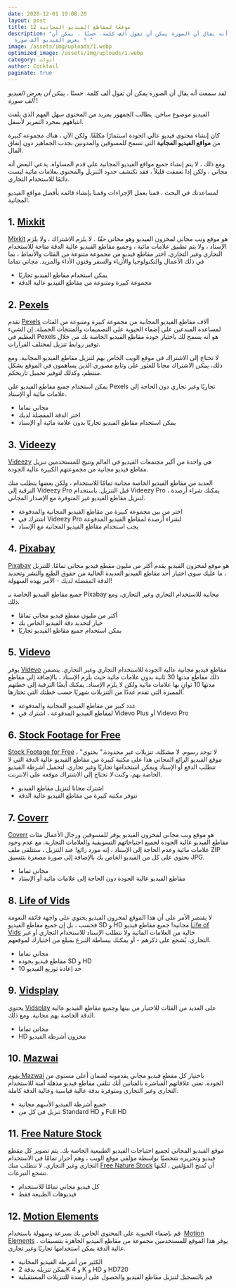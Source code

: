 ```yaml
---
date: 2020-12-01 19:08:20
layout: post
title: 12 موقعًا لمقاطع الفيديو المجانية
description: "لقد سمعت أنه يقال أن الصورة يمكن أن تقول ألف كلمة. حسنًا ، يمكن أن
  يعرض الفيديو ألف صورة ! "
image: /assets/img/uploads/1.webp
optimized_image: /assets/img/uploads/1.webp
category: أدوات
author: Cocktail
paginate: true
---
```

لقد سمعت أنه يقال أن الصورة يمكن أن تقول ألف كلمة. حسنًا ، *يمكن أن يعرض الفيديو ألف صورة* ! 

الفيديو موضوع ساخن. يطالب الجمهور بمزيد من المحتوى سهل الفهم الذي يلفت انتباههم بمجرد التمرير لأسفل. 

كان إنشاء محتوى فيديو عالي الجودة استثمارًا مكلفًا. ولكن الآن ، هناك مجموعة كبيرة من **مواقع الفيديو المجانية** التي تسمح للمسوقين والمدونين بجذب الجماهير دون إنفاق المال. 

ومع ذلك ، لا يتم إنشاء جميع مواقع الفيديو المجانية على قدم المساواة. يدعي البعض أنه مجاني ، ولكن إذا تعمقت قليلاً ، فقد تكتشف حدود التنزيل والمحتوى بعلامات مائية ليست دائمًا للاستخدام التجاري. 

لمساعدتك في البحث ، قمنا بعمل الإجراءات وقمنا بإنشاء قائمة بأفضل مواقع الفيديو المجانية.

## 1. [Mixkit](https://translate.googleusercontent.com/translate_c?depth=1&hl=en&pto=aue&rurl=translate.google.com&sl=en&sp=nmt4&tl=ar&u=https://mixkit.co/videos/&usg=ALkJrhhbi5dZL4B-VFVHs2VV0cc1k5oWtA) 

[Mixkit](https://translate.googleusercontent.com/translate_c?depth=1&hl=en&pto=aue&rurl=translate.google.com&sl=en&sp=nmt4&tl=ar&u=https://mixkit.co/videos/&usg=ALkJrhhbi5dZL4B-VFVHs2VV0cc1k5oWtA) هو موقع ويب مجاني لمخزون الفيديو وهو مجاني *حقًا* . لا يلزم الاشتراك ، ولا يلزم الإسناد ، ولا يتم تطبيق علامات مائية ، وجميع مقاطع الفيديو عالية الدقة متاحة للاستخدام التجاري وغير التجاري. اختر مقاطع فيديو من مجموعة متنوعة من الفئات والأنماط ، بما في ذلك الأعمال والتكنولوجيا والأزياء والسفر وفنون الأداء والمزيد. مجاني تماما

* يمكن استخدام مقاطع الفيديو تجاريًا
* مجموعة كبيرة ومتنوعة من مقاطع الفيديو عالية الدقة

## 2. [Pexels](https://translate.googleusercontent.com/translate_c?depth=1&hl=en&pto=aue&rurl=translate.google.com&sl=en&sp=nmt4&tl=ar&u=https://www.pexels.com/&usg=ALkJrhjOSk_QLYroePfvuP_UrpKvJw4QlQ)

[](https://translate.googleusercontent.com/translate_c?depth=1&hl=en&pto=aue&rurl=translate.google.com&sl=en&sp=nmt4&tl=ar&u=https://www.pexels.com/&usg=ALkJrhjOSk_QLYroePfvuP_UrpKvJw4QlQ)تقدم [Pexels](https://translate.googleusercontent.com/translate_c?depth=1&hl=en&pto=aue&rurl=translate.google.com&sl=en&sp=nmt4&tl=ar&u=https://www.pexels.com/&usg=ALkJrhjOSk_QLYroePfvuP_UrpKvJw4QlQ) آلاف مقاطع الفيديو المجانية من مجموعة كبيرة ومتنوعة من الفئات لمساعدة المبدعين على إضفاء الحيوية على التصميمات والمنتجات الجميلة. إن الشيء العظيم في Pexels هو أنه يسمح لك باختيار جودة مقاطع الفيديو الخاصة بك من خلال توفير روابط تنزيل لمختلف القرارات. 

لا تحتاج إلى الاشتراك في موقع الويب الخاص بهم لتنزيل مقاطع الفيديو المجانية. ومع ذلك، *يمكن* الاشتراك مجانا للعثور على وتابع مصوري الذين يساهمون في الموقع بشكل منتظم، وكذلك لتوفير تحميل تاريخكم. 

يمكن استخدام جميع مقاطع الفيديو على Pexels تجاريًا وغير تجاري دون الحاجة إلى علامات مائية أو الإسناد. 

* مجاني تماما
* اختر الدقة المفضلة لديك
* يمكن استخدام مقاطع الفيديو تجاريًا بدون علامة مائية أو الإسناد

## 3. [Videezy](https://translate.googleusercontent.com/translate_c?depth=1&hl=en&pto=aue&rurl=translate.google.com&sl=en&sp=nmt4&tl=ar&u=https://www.videezy.com/&usg=ALkJrhhqXrt_9JMil18zq3-CkuHPlioMig)

[Videezy](https://translate.googleusercontent.com/translate_c?depth=1&hl=en&pto=aue&rurl=translate.google.com&sl=en&sp=nmt4&tl=ar&u=https://www.videezy.com/&usg=ALkJrhhqXrt_9JMil18zq3-CkuHPlioMig) هي واحدة من أكبر مجتمعات الفيديو في العالم وتتيح للمستخدمين تنزيل مقاطع فيديو مجانية من مجموعتهم الكبيرة عالية الجودة. 

العديد من مقاطع الفيديو الخاصة مجانية تمامًا للاستخدام ، ولكن بعضها يتطلب منك الترقية إلى Videezy Pro قبل التنزيل. باستخدام Videezy Pro ، يمكنك شراء أرصدة لتنزيل مقاطع الفيديو غير المتوفرة مع الإصدار المجاني.

* اختر من بين مجموعة كبيرة من مقاطع الفيديو المجانية والمدفوعة
* اشترك في Videezy Pro لشراء أرصدة لمقاطع الفيديو المدفوعة
* يجب استخدام مقاطع الفيديو المجانية مع الإسناد

## 4. [Pixabay](https://translate.googleusercontent.com/translate_c?depth=1&hl=en&pto=aue&rurl=translate.google.com&sl=en&sp=nmt4&tl=ar&u=https://pixabay.com/&usg=ALkJrhjYHRnZ1ZP8Sx6unVvtAvG5d3u8Ow)

[Pixabay](https://translate.googleusercontent.com/translate_c?depth=1&hl=en&pto=aue&rurl=translate.google.com&sl=en&sp=nmt4&tl=ar&u=https://pixabay.com/&usg=ALkJrhjYHRnZ1ZP8Sx6unVvtAvG5d3u8Ow) هو موقع لمخزون الفيديو يقدم أكثر من مليون مقطع فيديو مجاني تمامًا. للتنزيل ، ما عليك سوى اختيار أحد مقاطع الفيديو العديدة الخالية من حقوق الطبع والنشر وتحديد الدقة المفضلة لديك - الأمر بهذه السهولة! 

جميع مقاطع الفيديو الخاصة بـ Pixabay مجانية للاستخدام التجاري وغير التجاري. ومع ذلك.

* أكثر من مليون مقطع فيديو مجاني تمامًا
* خيار لتحديد دقة الفيديو الخاص بك
* يمكن استخدام جميع مقاطع الفيديو تجاريًا

## 5. [Videvo](https://translate.googleusercontent.com/translate_c?depth=1&hl=en&pto=aue&rurl=translate.google.com&sl=en&sp=nmt4&tl=ar&u=https://www.videvo.net/&usg=ALkJrhhiebggPSHmj6qtz0BEHayV9aXujQ)

[](https://translate.googleusercontent.com/translate_c?depth=1&hl=en&pto=aue&rurl=translate.google.com&sl=en&sp=nmt4&tl=ar&u=https://www.videvo.net/&usg=ALkJrhhiebggPSHmj6qtz0BEHayV9aXujQ)يوفر [Videvo](https://translate.googleusercontent.com/translate_c?depth=1&hl=en&pto=aue&rurl=translate.google.com&sl=en&sp=nmt4&tl=ar&u=https://www.videvo.net/&usg=ALkJrhhiebggPSHmj6qtz0BEHayV9aXujQ) مقاطع فيديو مجانية عالية الجودة للاستخدام التجاري وغير التجاري. يتضمن ذلك مقاطع مدتها 30 ثانية بدون علامات مائية حيث يلزم الإسناد ، بالإضافة إلى مقاطع مدتها 10 ثوانٍ بها علامات مائية ولكن لا يلزم الإسناد. يمكنك أيضًا الترقية إلى خطتهم المميزة التي تقدم عددًا من التنزيلات شهريًا حسب خطتك التي تختارها. 

* عدد كبير من مقاطع الفيديو المجانية والمدفوعة
* لمقاطع الفيديو المدفوعة ، اشترك في Videvo Plus أو Videvo Pro

## 6. [Stock Footage for Free](https://www.stockfootageforfree.com/)

[Stock Footage for Free](https://www.stockfootageforfree.com/) ، "لا توجد رسوم. لا مشكلة. تنزيلات غير محدودة." يحتوي موقع الفيديو الرائع المجاني هذا على مكتبة كبيرة من مقاطع الفيديو عالية الدقة التي لا تتطلب الدفع أو الإسناد ويمكن استخدامها تجاريًا وغير تجاري. لتحميل أشرطة الفيديو الخاصة بهم، وكنت *لا* تحتاج إلى الاشتراك موقعه على الانترنت.

* اشترك مجانا لتنزيل مقاطع الفيديو
* تتوفر مكتبة كبيرة من مقاطع الفيديو عالية الدقة

## 7. [Coverr](https://translate.googleusercontent.com/translate_c?depth=1&hl=en&pto=aue&rurl=translate.google.com&sl=en&sp=nmt4&tl=ar&u=https://coverr.co/&usg=ALkJrhgO6e-fsGmmaoijug0CsWblmwwM7g)

[Coverr](https://translate.googleusercontent.com/translate_c?depth=1&hl=en&pto=aue&rurl=translate.google.com&sl=en&sp=nmt4&tl=ar&u=https://coverr.co/&usg=ALkJrhgO6e-fsGmmaoijug0CsWblmwwM7g) هو موقع ويب مجاني لمخزون الفيديو يوفر للمسوقين ورجال الأعمال مئات مقاطع الفيديو عالية الجودة لجميع احتياجاتهم التسويقية والعلامات التجارية. مع عدم وجود علامات مائية وعدم الحاجة إلى الإسناد ، إنه مورد رائع! عند التنزيل ، ستتلقى ملف ZIP يحتوي على كل من الفيديو الخاص بك بالإضافة إلى صورة مصغرة بتنسيق JPG.

* مجاني تماما
* مقاطع الفيديو عالية الجودة دون الحاجة إلى علامات مائية أو الإسناد 

## 8. [Life of Vids](https://translate.googleusercontent.com/translate_c?depth=1&hl=en&pto=aue&rurl=translate.google.com&sl=en&sp=nmt4&tl=ar&u=https://lifeofvids.com/&usg=ALkJrhglZZCnIZ91-QzSOb8XxlKryuNThg) 

لا يقتصر الأمر على أن هذا الموقع لمخزون الفيديو يحتوي على واجهة فائقة النعومة فحسب ، بل إن جميع مقاطع الفيديو SD و HD مجانية! جميع مقاطع فيديو [Life of Vids](https://translate.googleusercontent.com/translate_c?depth=1&hl=en&pto=aue&rurl=translate.google.com&sl=en&sp=nmt4&tl=ar&u=https://lifeofvids.com/&usg=ALkJrhglZZCnIZ91-QzSOb8XxlKryuNThg) خالية من العلامات المائية ولا تتطلب الإسناد للاستخدام التجاري أو غير التجاري. يُشجع على ذكرهم - أو يمكنك ببساطة التبرع بمبلغ من اختيارك لموقعهم. 

* مجاني تماما
* مقاطع فيديو بجودة SD و HD
* 10 حد إعادة توزيع الفيديو

## 9. [Vidsplay](https://translate.googleusercontent.com/translate_c?depth=1&hl=en&pto=aue&rurl=translate.google.com&sl=en&sp=nmt4&tl=ar&u=https://www.vidsplay.com/terms.html&usg=ALkJrhj4jlzRymfe0LTqRuu_MTo7byF2JA)

[](https://translate.googleusercontent.com/translate_c?depth=1&hl=en&pto=aue&rurl=translate.google.com&sl=en&sp=nmt4&tl=ar&u=https://www.vidsplay.com/terms.html&usg=ALkJrhj4jlzRymfe0LTqRuu_MTo7byF2JA)يحتوي [Vidsplay](https://translate.googleusercontent.com/translate_c?depth=1&hl=en&pto=aue&rurl=translate.google.com&sl=en&sp=nmt4&tl=ar&u=https://www.vidsplay.com/terms.html&usg=ALkJrhj4jlzRymfe0LTqRuu_MTo7byF2JA) على العديد من الفئات للاختيار من بينها وجميع مقاطع الفيديو عالية الدقة الخاصة بهم مجانية. ومع ذلك.

* مجاني تماما
* HD مخزون أشرطة الفيديو

## 10. [Mazwai](https://translate.googleusercontent.com/translate_c?depth=1&hl=en&pto=aue&rurl=translate.google.com&sl=en&sp=nmt4&tl=ar&u=https://mazwai.com/&usg=ALkJrhihcjWK3xQ_m8IHkXMDYLSPdeHsKA)

[يقوم Mazwai](https://translate.googleusercontent.com/translate_c?depth=1&hl=en&pto=aue&rurl=translate.google.com&sl=en&sp=nmt4&tl=ar&u=https://mazwai.com/&usg=ALkJrhihcjWK3xQ_m8IHkXMDYLSPdeHsKA) باختيار كل مقطع فيديو مجاني يقدمونه لضمان أعلى مستوى من الجودة. تعني علاقاتهم المباشرة بالفنانين أنك تتلقى مقاطع فيديو مذهلة آمنة للاستخدام التجاري وغير التجاري ومتوفرة بدقة عالية قياسية وعالية الدقة كاملة.

* جميع أشرطة الفيديو الأسهم مجانية
* تنزيل في كل من Standard HD و Full HD

## 11. [Free Nature Stock](https://translate.googleusercontent.com/translate_c?depth=1&hl=en&pto=aue&rurl=translate.google.com&sl=en&sp=nmt4&tl=ar&u=https://videos.freenaturestock.com/&usg=ALkJrhjyMMCOqPL0qKqfmXwvp4lTk6CgFg)

موقع الفيديو المجاني لجميع احتياجات الفيديو الطبيعية الخاصة بك. يتم تصوير كل مقطع فيديو وتحريره شخصيًا بواسطة مؤلفي موقع الويب ، وهم أحرار تمامًا في الاستخدام التجاري وغير التجاري. لا تتطلب منك [Free Nature Stock](https://translate.googleusercontent.com/translate_c?depth=1&hl=en&pto=aue&rurl=translate.google.com&sl=en&sp=nmt4&tl=ar&u=https://videos.freenaturestock.com/&usg=ALkJrhjyMMCOqPL0qKqfmXwvp4lTk6CgFg) أن تُمنح المؤلفين ، لكنها تشجع التبرعات. 

* كل فيديو مجاني تمامًا للاستخدام 
* فيديوهات الطبيعة فقط

## 12. [Motion Elements](https://translate.googleusercontent.com/translate_c?depth=1&hl=en&pto=aue&rurl=translate.google.com&sl=en&sp=nmt4&tl=ar&u=https://www.motionelements.com/%3Fref%3D6040ehxur&usg=ALkJrhhHPG5EEI93YeI6sLbQyxARbgCxMw) 

قم بإضفاء الحيوية على المحتوى الخاص بك بسرعة وسهولة باستخدام  [Motion Elements](https://translate.googleusercontent.com/translate_c?depth=1&hl=en&pto=aue&rurl=translate.google.com&sl=en&sp=nmt4&tl=ar&u=https://www.motionelements.com/%3Fref%3D6040ehxur&usg=ALkJrhhHPG5EEI93YeI6sLbQyxARbgCxMw) . يوفر هذا الموقع للمستخدمين مجموعة من مقاطع الفيديو الجاهزة بتنسيقات عالية الدقة يمكن استخدامها تجاريًا وغير تجاري. 

* الكثير من أشرطة الفيديو المجانية
* يمكن تنزيله بدقة 2K و 4 K و HD و HD720
* قم بالتسجيل لتنزيل مقاطع الفيديو والحصول على أرصدة للتنزيلات المستقبلية